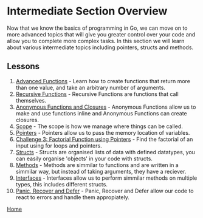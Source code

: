 # Intermediate Section Overview

Now that we know the basics of programming in Go, we can move on to more advanced topics that will give you greater control over your code and allow you to complete more complex tasks. In this section we will learn about various intermediate topics including pointers, structs and methods.

## Lessons

1. [Advanced Functions](adv-func/adv-func.md) - Learn how to create functions that return more than one value, and take an arbitrary number of arguments.
1. [Recursive Functions](recursive-functions/recursive-functions.md) - Recursive Functions are functions that call themselves.
1. [Anonymous Functions and Closures](anonymous-functions-closures/anonymous-functions-closures.md) - Anonymous Functions allow us to make and use functions inline and Anonymous Functions can create closures.
1. [Scope](scope/scope.md) - The scope is how we manage where things can be called.
1. [Pointers](pointers/pointers.md) - Pointers allow us to pass the memory location of variables.
1. [Challenge 3: Factorial Function using Pointers](../challenges/intermediate/factorial-function/factorial-function.md) - Find the factorial of an input using for loops and pointers.
1. [Structs](structs/structs.md) - Structs are organised lists of data with defined datatypes, you can easily organise 'objects' in your code with structs.
1. [Methods](methods/methods.md) - Methods are simmilar to functions and are written in a simmilar way, but instead of taking arguments, they have a reciever.
1. [Interfaces](interfaces/interfaces.md) - Interfaces allow us to perform simmilar methods on multiple types, this includes different structs.
1. [Panic, Recover and Defer](panic-recover-defer/panic-recover-defer.md) - Panic, Recover and Defer allow our code to react to errors and handle them appropiately.

[Home](../README.md)
